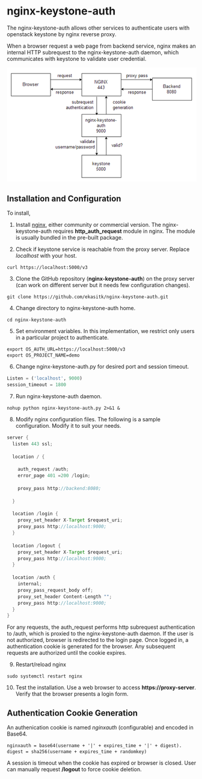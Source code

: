 # nginx-keystone-auth

The nginx-keystone-auth allows other services to authenticate users with openstack keystone by nginx reverse proxy.

When a browser request a web page from backend service, nginx makes an internal HTTP subrequest to the nginx-keystone-auth daemon, which communicates with keystone to validate user credential.


<img src="flow.png">


## Installation and Configuration

To install,

1. Install [nginx](https://www.nginx.com/), either community or commercial version. The nginx-keystone-auth requires **http_auth_request** module in nginx. The module is usually bundled in the pre-built package.

2. Check if keystone service is reachable from the proxy server. Replace _localhost_ with your host.
```shell
curl https://localhost:5000/v3
```

3. Clone the GitHub repository (**nginx-keystone-auth**) on the proxy server (can work on different server but it needs few configuration changes).
```shell
git clone https://github.com/ekasitk/nginx-keystone-auth.git
```

4. Change directory to nginx-keystone-auth home.
```shell
cd nginx-keystone-auth
```

5. Set environment variables. In this implementation, we restrict only users in a particular project to authenticate.
```shell
export OS_AUTH_URL=https://localhost:5000/v3
export OS_PROJECT_NAME=demo
```
6. Change nginx-keystone-auth.py for desired port and session timeout.
```python
Listen = ('localhost', 9000)  
session_timeout = 1800   
```

7. Run nginx-keystone-auth daemon.
```shell
nohup python nginx-keystone-auth.py 2>&1 &
```

8. Modify nginx configuration files. The following is a sample configuration. Modify it to suit your needs.
```java
server {
  listen 443 ssl;

  location / {

    auth_request /auth;
    error_page 401 =200 /login;

    proxy_pass http://backend:8080;

  }

  location /login {
    proxy_set_header X-Target $request_uri;
    proxy_pass http://localhost:9000;
  }

  location /logout {
    proxy_set_header X-Target $request_uri;
    proxy_pass http://localhost:9000;
  }

  location /auth {
    internal;
    proxy_pass_request_body off;
    proxy_set_header Content-Length "";
    proxy_pass http://localhost:9000;
  }
}
```
For any requests, the auth_request performs http subrequest authentication to /auth, which is proxied to the nginx-keystone-auth daemon. If the user is not authorized, browser is redirected to the login page. Once logged in, a authentication cookie is generated for the browser. Any subsequent requests are authorized until the cookie expires.

9. Restart/reload nginx
```shell
sudo systemctl restart nginx
```

10. Test the installation. Use a web browser to access **https://proxy-server**. Verify that the browser presents a login form.

## Authentication Cookie Generation
An authenication cookie is named _nginxauth_ (configurable) and encoded in Base64.
```
nginxauth = base64(username + '|' + expires_time + '|' + digest).
digest = sha256(username + expires_time + randomkey)
```
A session is timeout when the cookie has expired or browser is closed. User can manually request **/logout** to force cookie deletion.
